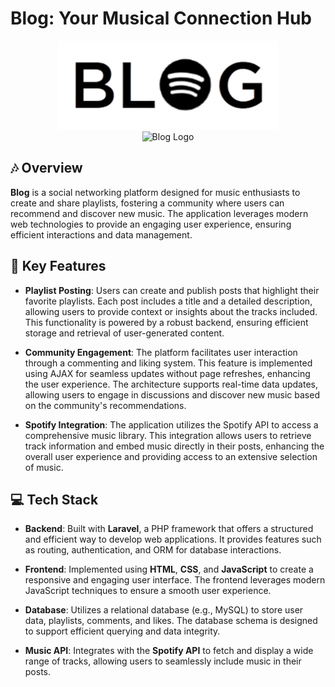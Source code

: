 # Blog: Your Musical Connection Hub
<div align="center">
  <img src="https://github.com/madratak/hw2/blob/main/public/img/blog.png" alt="Blog Logo" />
</div>

<div align="center">
  <img src="link-to-your-screenshot" alt="Blog Logo" />
</div>

## 🎶 Overview
**Blog** is a social networking platform designed for music enthusiasts to create and share playlists, fostering a community where users can recommend and discover new music. The application leverages modern web technologies to provide an engaging user experience, ensuring efficient interactions and data management.

## 🌟 Key Features

- **Playlist Posting**: Users can create and publish posts that highlight their favorite playlists. Each post includes a title and a detailed description, allowing users to provide context or insights about the tracks included. This functionality is powered by a robust backend, ensuring efficient storage and retrieval of user-generated content.

- **Community Engagement**: The platform facilitates user interaction through a commenting and liking system. This feature is implemented using AJAX for seamless updates without page refreshes, enhancing the user experience. The architecture supports real-time data updates, allowing users to engage in discussions and discover new music based on the community's recommendations.

- **Spotify Integration**: The application utilizes the Spotify API to access a comprehensive music library. This integration allows users to retrieve track information and embed music directly in their posts, enhancing the overall user experience and providing access to an extensive selection of music.

## 💻 Tech Stack
- **Backend**: Built with **Laravel**, a PHP framework that offers a structured and efficient way to develop web applications. It provides features such as routing, authentication, and ORM for database interactions.

- **Frontend**: Implemented using **HTML**, **CSS**, and **JavaScript** to create a responsive and engaging user interface. The frontend leverages modern JavaScript techniques to ensure a smooth user experience.

- **Database**: Utilizes a relational database (e.g., MySQL) to store user data, playlists, comments, and likes. The database schema is designed to support efficient querying and data integrity.

- **Music API**: Integrates with the **Spotify API** to fetch and display a wide range of tracks, allowing users to seamlessly include music in their posts.
